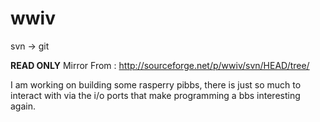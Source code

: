 # wwiv
svn -> git

**READ ONLY** Mirror From : http://sourceforge.net/p/wwiv/svn/HEAD/tree/

I am working on building some rasperry pibbs, there is just so much to interact with via the i/o ports that make programming a bbs interesting again. 
